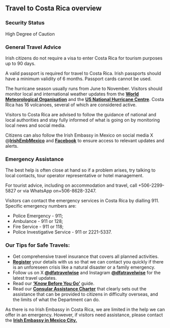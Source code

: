 ## Travel to Costa Rica overview

### **Security Status**

High Degree of Caution

### **General Travel Advice**

Irish citizens do not require a visa to enter Costa Rica for tourism purposes up to 90 days.

A valid passport is required for travel to Costa Rica. Irish passports should have a minimum validity of 6 months. Passport cards cannot be used.

The hurricane season usually runs from June to November. Visitors should monitor local and international weather updates from the [**World Meteorological Organisation**](https://severeweather.wmo.int/) and the [**US National Hurricane Centre**](https://www.nhc.noaa.gov/). Costa Rica has 16 volcanoes, several of which are considered active.

Visitors to Costa Rica are advised to follow the guidance of national and local authorities and stay fully informed of what is going on by monitoring local news and social media.

Citizens can also follow the Irish Embassy in Mexico on social media X @[**IrishEmbMexico**](https://x.com/IrishEmbMexico/status/1585702058497232896/photo/3) and [**Facebook**](https://www.facebook.com/IrishEmbMexico) to ensure access to relevant updates and alerts.

### **Emergency Assistance**

The best help is often close at hand so if a problem arises, try talking to local contacts, tour operator representative or hotel management.

For tourist advice, including on accommodation and travel, call +506-2299-5827 or via WhatsApp on+506-8628-3247.

Visitors can contact the emergency services in Costa Rica by dialling 911. Specific emergency numbers are:

* Police Emergency - 911;
* Ambulance - 911 or 128;
* Fire Service - 911 or 118;
* Police Investigative Service - 911 or 2221-5337.

### **Our Tips for Safe Travels:**

* Get comprehensive travel insurance that covers all planned activities.
* [**Register**](https://www.ireland.ie/en/dfa/overseas-travel/citizens-registration/) your details with us so that we can contact you quickly if there is an unforeseen crisis like a natural disaster or a family emergency.
* Follow us on X [**@dfatravelwise**](https://www.x.com/DFATravelWise) and Instagram [**@dfatravelwise**](https://www.instagram.com/dfatravelwise/) for the latest travel updates.
* Read our [**‘Know Before You Go’**](https://www.ireland.ie/en/dfa/overseas-travel/know-before-you-go/) guide.
* Read our [**Consular Assistance Charter**](https://www.ireland.ie/en/dfa/overseas-travel/assistance-abroad/consular-assistance-charter/) that clearly sets out the assistance that can be provided to citizens in difficulty overseas, and the limits of what the Department can do.

As there is no Irish Embassy in Costa Rica, we are limited in the help we can offer in an emergency. However, if visitors need assistance, please contact the [**Irish Embassy in Mexico City.**](https://www.ireland.ie/en/mexico/mexicocity/)